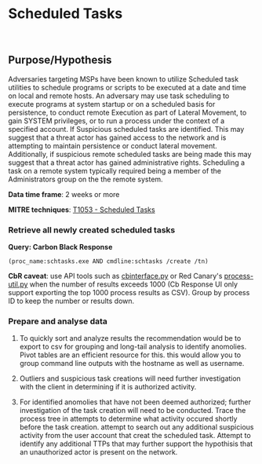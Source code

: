 # Scheduled Tasks

<BR>

## Purpose/Hypothesis

Adversaries targeting MSPs have been known to utilize Scheduled task utilities to schedule programs or scripts to be executed at a date and time on local and remote hosts. An adversary may use task scheduling to execute programs at system startup or on a scheduled basis for persistence, to conduct remote Execution as part of Lateral Movement, to gain SYSTEM privileges, or to run a process under the context of a specified account. If Suspicious scheduled tasks are identified. This may suggest that a threat actor has gained access to the network and is attempting to maintain persistence or conduct lateral movement. Additionally, if suspicious remote scheduled tasks are being made this may suggest that a threat actor has gained administrative rights. Scheduling a task on a remote system typically required being a member of the Administrators group on the the remote system.

**Data time frame**: 2 weeks or more

**MITRE techniques**: [T1053 - Scheduled Tasks](https://attack.mitre.org/techniques/T1053/)

### Retrieve all newly created scheduled tasks

__Query: Carbon Black Response__
```
(proc_name:schtasks.exe AND cmdline:schtasks /create /tn)
```
**CbR caveat**: use API tools such as [cbinterface.py](https://github.ibm.com/MSS-MDR/cbinterface) or Red Canary's [process-util.py](https://github.ibm.com/MSS-MDR/redcanary-response-utils) when the number of results exceeds 1000 (Cb Response UI only support exporting the top 1000 process results as CSV). Group by process ID to keep the number or results down.

### Prepare and analyse data

1. To quickly sort and analyze results the recommendation would be to export to csv for grouping and long-tail analysis to identify anomolies. Pivot tables are an efficient resource for this. this would allow you to group command line outputs with the hostname as well as username.

2. Outliers and suspicious task creations will need further investigation with the client in determining if it is authorized activity. 

3. For identified anomolies that have not been deemed authorized; further investigation of the task creation will need to be conducted. Trace the process tree in attempts to determine what activity occured shortly before the task creation. attempt to search out any additional suspicious activity from the user account that creat the scheduled task. Attempt to identify any additional TTPs that may further support the hypothisis that an unauthorized actor is present on the network.
